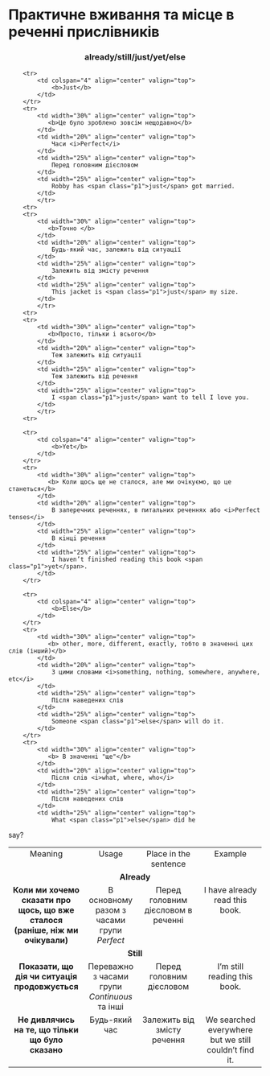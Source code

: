 # Практичне вживання та мiсце в реченнi прислiвникiв

<!--![](132_p2.png)-->

<center><h3><span class="p1">already/still/just/yet/else</span></h3></center>

<table>
    <body>
    <tr>
            <td width="30%" align="center" valign="top">
                <span class="p1">Meaning</span>
            </td>
            <td width="20%" align="center" valign="top">
                <span class="p1">Usage </span>
            </td>  
            <td width="25%" align="center" valign="top">
                <span class="p1">Place in the sentence</span>
            </td>
            <td width="25%" align="center" valign="top">
                <span class="p1">Example</span>
            </td>       
        </tr>
        <tr>
            <td colspan="4" align="center" valign="top">
                <b>Already</b>
            </td>                       
        </tr>
        <tr>
            <td width="30%" align="center" valign="top">
               <b> Коли ми хочемо сказати про щось, що вже сталося (ранiше, нiж ми очiкували)</b>
            </td>
            <td width="20%" align="center" valign="top">
                В основному разом з часами групи <i>Perfect</i>
            </td>  
            <td width="25%" align="center" valign="top">
                Перед головним дієсловом в реченні
            </td>
            <td width="25%" align="center" valign="top">
                I have <span class="p1">already</span> read this book.
            </td>       
        </tr>
        <tr>
            <td colspan="4" align="center" valign="top">
                <b>Still</b>
            </td>                       
        </tr>
        <tr>
            <td width="30%" align="center" valign="top">
                <b>Показати, що дiя чи ситуацiя продовжується</b>
            </td>
            <td width="20%" align="center" valign="top">
                Переважно з часами групи <i>Continuous</i> та інші
            </td>  
            <td width="25%" align="center" valign="top">
                Перед головним дiєсловом
            </td>
            <td width="25%" align="center" valign="top">
               I’m <span class="p1">still</span> reading this book.
            </td>       
        </tr>
        <tr>
            <td width="30%" align="center" valign="top">
                <b>Не дивлячись на те, що тiльки що було сказано</b>
            </td>
            <td width="20%" align="center" valign="top">
                Будь-який час
            </td>  
            <td width="25%" align="center" valign="top">
                Залежить вiд змiсту речення
            </td>
            <td width="25%" align="center" valign="top">
               We searched everywhere but we <span class="p1">still</span> couldn’t find it.
            </td>       
        </tr>

        <tr>
            <td colspan="4" align="center" valign="top">
                <b>Just</b>
            </td>                       
        </tr>
        <tr>
            <td width="30%" align="center" valign="top">
               <b>Це було зроблено зовсiм нещодавно</b>
            </td>
            <td width="20%" align="center" valign="top">
                Часи <i>Perfect</i>
            </td>  
            <td width="25%" align="center" valign="top">
                Перед головним дiєсловом
            </td>
            <td width="25%" align="center" valign="top">
                Robby has <span class="p1">just</span> got married.
            </td>       
            </tr>
        <tr>
        <tr>
            <td width="30%" align="center" valign="top">
               <b>Точно </b>
            </td>
            <td width="20%" align="center" valign="top">
                Будь-який час, залежить від ситуації
            </td>  
            <td width="25%" align="center" valign="top">
                Залежить від змісту речення
            </td>
            <td width="25%" align="center" valign="top">
                This jacket is <span class="p1">just</span> my size.
            </td>       
            </tr>
        <tr>
        <tr>
            <td width="30%" align="center" valign="top">
               <b>Просто, тiльки i всього</b>
            </td>
            <td width="20%" align="center" valign="top">
                Теж залежить від ситуації
            </td>  
            <td width="25%" align="center" valign="top">
                Теж залежить від речення
            </td>
            <td width="25%" align="center" valign="top">
                I <span class="p1">just</span> want to tell I love you. 
            </td>       
            </tr>
        <tr>

        <tr>
            <td colspan="4" align="center" valign="top">
                <b>Yet</b>
            </td>                       
        </tr>
        <tr>
            <td width="30%" align="center" valign="top">
               <b> Коли щось ще не сталося, але ми очiкуємо, що це станеться</b>
            </td>
            <td width="20%" align="center" valign="top">
                В заперечних реченнях, в питальних реченнях або <i>Perfect tenses</i>
            </td>  
            <td width="25%" align="center" valign="top">
                В кiнцi речення
            </td>
            <td width="25%" align="center" valign="top">
                I haven’t finished reading this book <span class="p1">yet</span>.
            </td>       
        </tr>

        <tr>
            <td colspan="4" align="center" valign="top">
                <b>Else</b>
            </td>                       
        </tr>
        <tr>
            <td width="30%" align="center" valign="top">
               <b> other, more, different, exactly, тобто в значеннi цих слiв (інший)</b>
            </td>
            <td width="20%" align="center" valign="top">
                З цими словами <i>something, nothing, somewhere, anywhere, etc</i>
            </td>  
            <td width="25%" align="center" valign="top">
                Після наведених слів
            </td>
            <td width="25%" align="center" valign="top">
                Someone <span class="p1">else</span> will do it.
            </td>       
        </tr>
        <tr>
            <td width="30%" align="center" valign="top">
               <b> В значеннi "ще"</b>
            </td>
            <td width="20%" align="center" valign="top">
                Пiсля слiв <i>what, where, who</i>
            </td>  
            <td width="25%" align="center" valign="top">
                Після наведених слів
            </td>
            <td width="25%" align="center" valign="top">
                What <span class="p1">else</span> did he
say? 
            </td>       
        </tr>
    </body>
</table>
